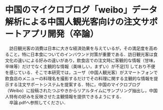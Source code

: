 # 中国のマイクロブログ「weibo」データ解析による中国人観光客向けの注文サポートアプリ開発（卒論）
 
　訪日観光客の消費は日本に大きな経済効果を与えているが，その満足度を高めること，特に日本食についてのインバウンド対策が重要である．訪日観光客は食文化の違いによる好みの違いがあり，飲食店での注文時に客観的な情報（甘味，辛味等）だけでなく主観的な情報（美味しい，まずい）が不足[1] しており不便を感じている．そこで本研究では，ユーザ（中国人観光客）がスマートフォンで飲食店のメニューの料理名を撮影するだけでその料理に関する主観的な情報を提示する注文サポートシステムを提案する．特に，中国のマイクロブログ（Weibo）に投稿されたつぶやきからリアルタイムにサンプリング抽出し，中国人特有の好みを反映させた主観情報を提供できるようにする．  
 　卒論.pdfへ参照してください．
